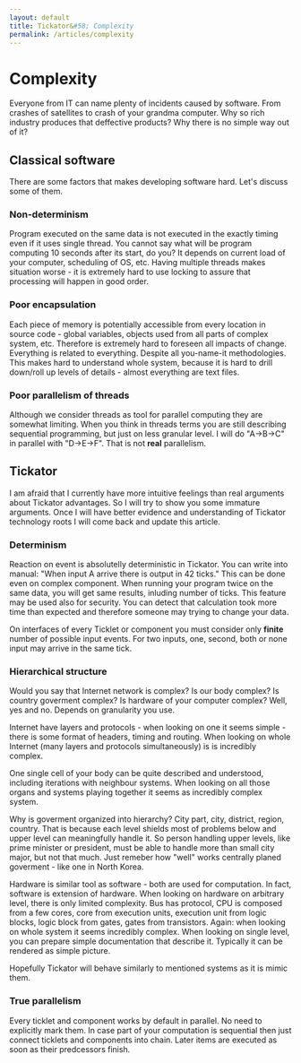 ```yaml
---
layout: default
title: Tickator&#58; Complexity
permalink: /articles/complexity
---
```


Complexity
==========

Everyone from IT can name plenty of incidents caused by software. From crashes of satellites to crash of your grandma computer. Why so rich industry produces that deffective products? Why there is no simple way out of it?

Classical software
------------------

There are some factors that makes developing software hard. Let's discuss some of them.

### Non-determinism

Program executed on the same data is not executed in the exactly timing even if it uses single thread. You cannot say what will be program computing 10 seconds after its start, do you? It depends on current load of your computer, scheduling of OS, etc. Having multiple threads makes situation worse - it is extremely hard to use locking to assure that processing will happen in good order.

### Poor encapsulation

Each piece of memory is potentially accessible from every location in source code - global variables, objects used from all parts of complex system, etc. Therefore is extremely hard to foreseen all impacts of change. Everything is related to everything. Despite all you-name-it methodologies. This makes hard to understand whole system, because it is hard to drill down/roll up levels of details - almost everything are text files.

### Poor parallelism of threads

Although we consider threads as tool for parallel computing they are somewhat limiting. When you think in threads terms you are still describing sequential programming, but just on less granular level. I will do "A->B->C" in parallel with "D->E->F". That is not **real** parallelism. 

Tickator
--------

I am afraid that I currently have more intuitive feelings than real arguments about Tickator advantages. So I will try to show you some immature arguments. Once I will have better evidence and understanding of Tickator technology roots I will come back and update this article.

### Determinism

Reaction on event is absolutelly deterministic in Tickator. You can write into manual: "When input A arrive there is output in 42 ticks." This can be done even on complex component. When running your program twice on the same data, you will get same results, inluding number of ticks. This feature may be used also for security. You can detect that calculation took more time than expected and therefore someone may trying to change your data.

On interfaces of every Ticklet or component you must consider only **finite** number of possible input events. For two inputs, one, second, both or none input may arrive in the same tick.

### Hierarchical structure

Would you say that Internet network is complex? Is our body complex? Is country goverment complex? Is hardware of your computer complex? Well, yes and no. Depends on granularity you use.

Internet have layers and protocols - when looking on one it seems simple - there is some format of headers, timing and routing. When looking on whole Internet (many layers and protocols simultaneously) is is incredibly complex.

One single cell of your body can be quite described and understood, including iterations with neighbour systems. When looking on all those organs and systems playing together it seems as incredibly complex system.

Why is goverment organized into hierarchy? City part, city, district, region, country. That is because each level shields most of problems below and upper level can meaningfully handle it. So person handling upper levels, like prime minister or president, must be able to handle more than small city major, but not that much. Just remeber how "well" works centrally planed goverment - like one in North Korea.

Hardware is similar tool as software - both are used for computation. In fact, software is extension of hardware. When looking on hardware on arbitrary level, there is only limited complexity. Bus has protocol, CPU is composed from a few cores, core from execution units, execution unit from logic blocks, logic block from gates, gates from transistors. Again: when looking on whole system it seems incredibly complex. When looking on single level, you can prepare simple documentation that describe it. Typically it can be rendered as simple picture.

Hopefully Tickator will behave similarly to mentioned systems as it is mimic them.

### True parallelism

Every ticklet and component works by default in parallel. No need to explicitly mark them. In case part of your computation is sequential then just connect ticklets and components into chain. Later items are executed as soon as their predcessors finish. 
